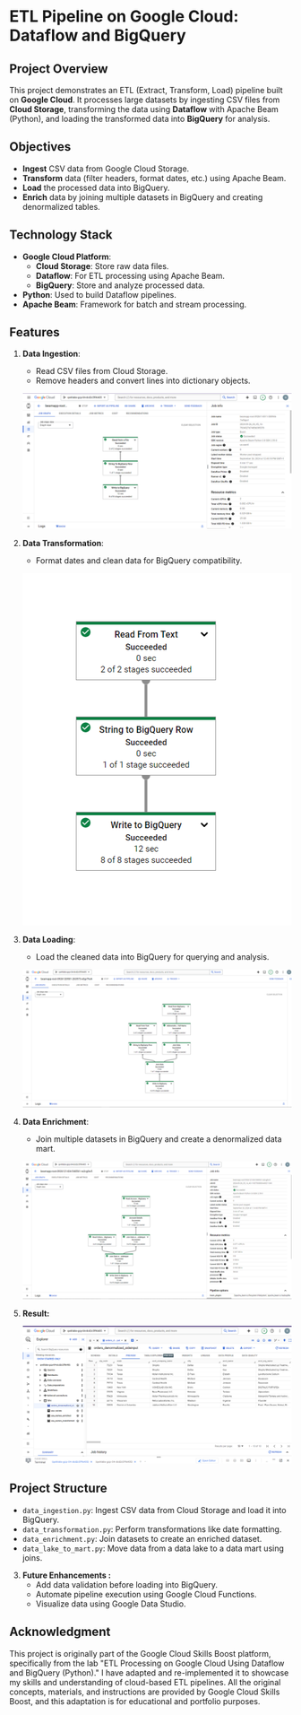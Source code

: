 # ETL Pipeline on Google Cloud: Dataflow and BigQuery

## Project Overview

This project demonstrates an ETL (Extract, Transform, Load) pipeline built on **Google Cloud**. It processes large datasets by ingesting CSV files from **Cloud Storage**, transforming the data using **Dataflow** with Apache Beam (Python), and loading the transformed data into **BigQuery** for analysis.

## Objectives

- **Ingest** CSV data from Google Cloud Storage.
- **Transform** data (filter headers, format dates, etc.) using Apache Beam.
- **Load** the processed data into BigQuery.
- **Enrich** data by joining multiple datasets in BigQuery and creating denormalized tables.

## Technology Stack

- **Google Cloud Platform**:
  - **Cloud Storage**: Store raw data files.
  - **Dataflow**: For ETL processing using Apache Beam.
  - **BigQuery**: Store and analyze processed data.
- **Python**: Used to build Dataflow pipelines.
- **Apache Beam**: Framework for batch and stream processing.

## Features

1. **Data Ingestion**:
   - Read CSV files from Cloud Storage.
   - Remove headers and convert lines into dictionary objects.

   ![to mart](./images/ingestion_lake.png)

2. **Data Transformation**:
   - Format dates and clean data for BigQuery compatibility.
   
   ![to mart](./images/transformation.png)

3. **Data Loading**:
   - Load the cleaned data into BigQuery for querying and analysis.
   
   ![to mart](./images/joining.png)

4. **Data Enrichment**:
   - Join multiple datasets in BigQuery and create a denormalized data mart.

   ![to mart](./images/to_mart.png)

5. **Result:**

    ![to mart](./images/result.png)

## Project Structure

- `data_ingestion.py`: Ingest CSV data from Cloud Storage and load it into BigQuery.
- `data_transformation.py`: Perform transformations like date formatting.
- `data_enrichment.py`: Join datasets to create an enriched dataset.
- `data_lake_to_mart.py`: Move data from a data lake to a data mart using joins.


3. **Future Enhancements :**
    - Add data validation before loading into BigQuery.
    - Automate pipeline execution using Google Cloud Functions.
    - Visualize data using Google Data Studio.
    
## Acknowledgment

This project is originally part of the Google Cloud Skills Boost platform, specifically from the lab "ETL Processing on Google Cloud Using Dataflow and BigQuery (Python)." I have adapted and re-implemented it to showcase my skills and understanding of cloud-based ETL pipelines. All the original concepts, materials, and instructions are provided by Google Cloud Skills Boost, and this adaptation is for educational and portfolio purposes.